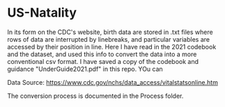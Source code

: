 # US-Natality

In its form on the CDC's website, birth data are stored in .txt files where rows of data are interrupted by linebreaks, and particular variables are accessed by their position in line. Here I have read in the 2021 codebook and the dataset, and used this info to convert the data into a more conventional csv format.
I have saved a copy of the codebook and guidance "UnderGuide2021.pdf" in this repo. YOu can 

Data Source: https://www.cdc.gov/nchs/data_access/vitalstatsonline.htm

The conversion process is documented in the Process folder. 
